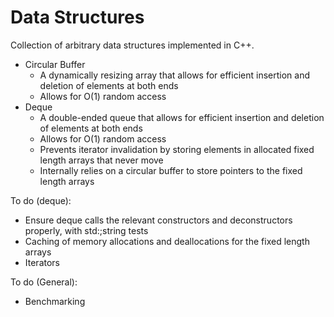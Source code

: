 # Data Structures
Collection of arbitrary data structures implemented in C++.

- Circular Buffer
  - A dynamically resizing array that allows for efficient insertion and deletion of elements at both ends
  - Allows for O(1) random access
- Deque
  - A double-ended queue that allows for efficient insertion and deletion of elements at both ends
  - Allows for O(1) random access
  - Prevents iterator invalidation by storing elements in allocated fixed length arrays that never move
  - Internally relies on a circular buffer to store pointers to the fixed length arrays

To do (deque):
- Ensure deque calls the relevant constructors and deconstructors properly, with std:;string tests
- Caching of memory allocations and deallocations for the fixed length arrays
- Iterators

To do (General):
- Benchmarking